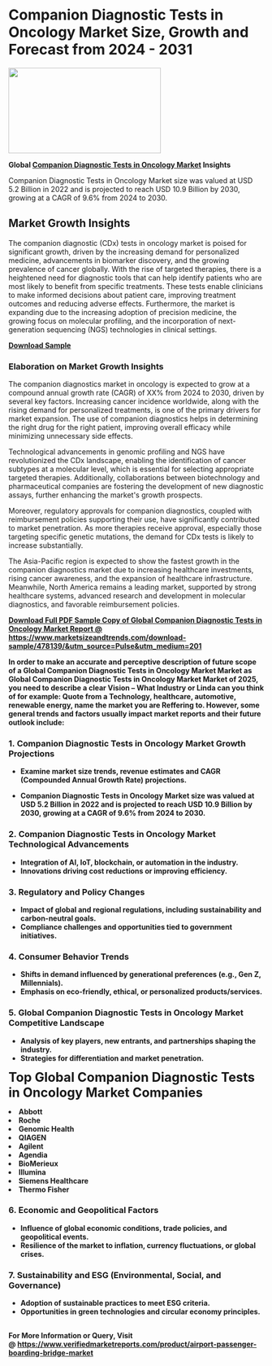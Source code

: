 <H1>Companion Diagnostic Tests in Oncology Market Size, Growth and Forecast from 2024 - 2031</H1><img class="aligncenter size-medium wp-image-584254" src="https://thirdeyenews.in/wp-content/uploads/2024/09/Global-Market-Research-300x168.jpeg" alt="" width="300" height="168" /><p><strong>Global&nbsp;<a href="https://www.marketsizeandtrends.com/download-sample/478139/&amp;utm_source=Pulse&amp;utm_medium=201">Companion Diagnostic Tests in Oncology Market</a> Insights</strong></p><p>Companion Diagnostic Tests in Oncology Market size was valued at USD 5.2 Billion in 2022 and is projected to reach USD 10.9 Billion by 2030, growing at a CAGR of 9.6% from 2024 to 2030.</p><p><h2>Market Growth Insights</h2> <p>The companion diagnostic (CDx) tests in oncology market is poised for significant growth, driven by the increasing demand for personalized medicine, advancements in biomarker discovery, and the growing prevalence of cancer globally. With the rise of targeted therapies, there is a heightened need for diagnostic tools that can help identify patients who are most likely to benefit from specific treatments. These tests enable clinicians to make informed decisions about patient care, improving treatment outcomes and reducing adverse effects. Furthermore, the market is expanding due to the increasing adoption of precision medicine, the growing focus on molecular profiling, and the incorporation of next-generation sequencing (NGS) technologies in clinical settings.</p> <p><strong><a href="#">Download Sample</a></strong></p> <h3>Elaboration on Market Growth Insights</h3> <p>The companion diagnostics market in oncology is expected to grow at a compound annual growth rate (CAGR) of XX% from 2024 to 2030, driven by several key factors. Increasing cancer incidence worldwide, along with the rising demand for personalized treatments, is one of the primary drivers for market expansion. The use of companion diagnostics helps in determining the right drug for the right patient, improving overall efficacy while minimizing unnecessary side effects.</p> <p>Technological advancements in genomic profiling and NGS have revolutionized the CDx landscape, enabling the identification of cancer subtypes at a molecular level, which is essential for selecting appropriate targeted therapies. Additionally, collaborations between biotechnology and pharmaceutical companies are fostering the development of new diagnostic assays, further enhancing the market's growth prospects.</p> <p>Moreover, regulatory approvals for companion diagnostics, coupled with reimbursement policies supporting their use, have significantly contributed to market penetration. As more therapies receive approval, especially those targeting specific genetic mutations, the demand for CDx tests is likely to increase substantially.</p> <p>The Asia-Pacific region is expected to show the fastest growth in the companion diagnostics market due to increasing healthcare investments, rising cancer awareness, and the expansion of healthcare infrastructure. Meanwhile, North America remains a leading market, supported by strong healthcare systems, advanced research and development in molecular diagnostics, and favorable reimbursement policies.</p> <p><strong><a href="#"></p><p><span class=""><strong>Download Full PDF Sample Copy of Global Companion Diagnostic Tests in Oncology Market Report</strong> @ <a href="https://www.marketsizeandtrends.com/download-sample/478139/&amp;utm_source=Pulse&amp;utm_medium=201" target="_blank">https://www.marketsizeandtrends.com/download-sample/478139/&amp;utm_source=Pulse&amp;utm_medium=201</a></span></p><p>In order to make an accurate and perceptive description of future scope of a Global&nbsp;Companion Diagnostic Tests in Oncology Market Market as Global&nbsp;Companion Diagnostic Tests in Oncology Market Market of 2025, you need to describe a clear Vision &ndash; What Industry or Linda can you think of for example: Quote from a Technology, healthcare, automotive, renewable energy, name the market you are Reffering to. However, some general trends and factors usually impact market reports and their future outlook include:</p><h3>1.&nbsp;<strong>Companion Diagnostic Tests in Oncology Market Growth Projections</strong></h3><ul><li>Examine market size trends, revenue estimates and CAGR (Compounded Annual Growth Rate) projections.</li><li><p>Companion Diagnostic Tests in Oncology Market size was valued at USD 5.2 Billion in 2022 and is projected to reach USD 10.9 Billion by 2030, growing at a CAGR of 9.6% from 2024 to 2030.</p></li></ul><h3>2.&nbsp;<strong>Companion Diagnostic Tests in Oncology Market Technological Advancements</strong></h3><ul><li>Integration of AI, IoT, blockchain, or automation in the industry.</li><li>Innovations driving cost reductions or improving efficiency.</li></ul><h3>3.&nbsp;<strong>Regulatory and Policy Changes</strong></h3><ul><li>Impact of global and regional regulations, including sustainability and carbon-neutral goals.</li><li>Compliance challenges and opportunities tied to government initiatives.</li></ul><h3>4.&nbsp;<strong>Consumer Behavior Trends</strong></h3><ul><li>Shifts in demand influenced by generational preferences (e.g., Gen Z, Millennials).</li><li>Emphasis on eco-friendly, ethical, or personalized products/services.</li></ul><h3>5.&nbsp;<strong>Global Companion Diagnostic Tests in Oncology Market Competitive Landscape</strong></h3><ul><li>Analysis of key players, new entrants, and partnerships shaping the industry.</li><li>Strategies for differentiation and market penetration.</li></ul><p data-pm-slice="1 1 []"><span style="color: inherit; font-family: inherit; font-size: 25px;">Top Global Companion Diagnostic Tests in Oncology Market Companies</span></p><div class="" data-test-id=""><p><li>Abbott</li><li> Roche</li><li> Genomic Health</li><li> QIAGEN</li><li> Agilent</li><li> Agendia</li><li> BioMerieux</li><li> Illumina</li><li> Siemens Healthcare</li><li> Thermo Fisher</li></p></div><h3>6.&nbsp;<strong>Economic and Geopolitical Factors</strong></h3><ul><li>Influence of global economic conditions, trade policies, and geopolitical events.</li><li>Resilience of the market to inflation, currency fluctuations, or global crises.</li></ul><h3>7.&nbsp;<strong>Sustainability and ESG (Environmental, Social, and Governance)</strong></h3><ul><li>Adoption of sustainable practices to meet ESG criteria.</li><li>Opportunities in green technologies and circular economy principles.</li></ul><h2><strong style="font-size: 14px;">For More Information or Query, Visit @&nbsp;</strong><a style="background-color: #ffffff; font-size: 14px;" href="https://www.marketsizeandtrends.com/report/companion-diagnostic-tests-in-oncology-market/" target="_blank">https://www.verifiedmarketreports.com/product/airport-passenger-boarding-bridge-market</a></h2>
